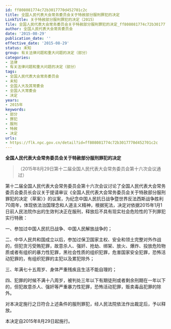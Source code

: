 ```yaml
---
id: ff808081774c72b3017770d452701c2c
title: 全国人民代表大会常务委员会关于特赦部分服刑罪犯的决定
LinkTitle: 关于特赦部分服刑罪犯的决定（2015）
file: 全国人民代表大会常务委员会关于特赦部分服刑罪犯的决定_ff808081774c72b3017770d452701c2c.docx
author: 全国人民代表大会常务委员会
date: '2015-08-29'
publication_date: ''
effective_date: '2015-08-29'
status: 未知
group: 有关法律问题和重大问题的决定（部分）
categories:
- 法律
- 有关法律问题和重大问题的决定（部分）
tags:
- 全国人民代表大会常务委员会
- 未知
- 全国人大及其常委会
- 全国人大常委会
- 决定
years:
- 2015年
keywords:
- 部分
- 罪犯
- 服刑
- 特赦
- 决定
urls:
- https://flk.npc.gov.cn/detail?id=ff808081774c72b3017770d452701c2c
---
```


**全国人民代表大会常务委员会关于特赦部分服刑罪犯的决定**

> （2015年8月29日第十二届全国人民代表大会常务委员会第十六次会议通过）

第十二届全国人民代表大会常务委员会第十六次会议讨论了全国人民代表大会常务委员会委员长会议关于提请审议《全国人民代表大会常务委员会关于特赦部分服刑罪犯的决定（草案）》的议案，为纪念中国人民抗日战争暨世界反法西斯战争胜利70周年，体现依法治国理念和人道主义精神，根据宪法，决定对依据2015年1月1日前人民法院作出的生效判决正在服刑，释放后不具有现实社会危险性的下列罪犯实行特赦：

一、参加过中国人民抗日战争、中国人民解放战争的；

二、中华人民共和国成立以后，参加过保卫国家主权、安全和领土完整对外作战的，但犯贪污受贿犯罪，故意杀人、强奸、抢劫、绑架、放火、爆炸、投放危险物质或者有组织的暴力性犯罪，黑社会性质的组织犯罪，危害国家安全犯罪，恐怖活动犯罪的，有组织犯罪的主犯以及累犯除外；

三、年满七十五周岁、身体严重残疾且生活不能自理的；

四、犯罪的时候不满十八周岁，被判处三年以下有期徒刑或者剩余刑期在一年以下的，但犯故意杀人、强奸等严重暴力性犯罪，恐怖活动犯罪，贩卖毒品犯罪的除外。

对本决定施行之日符合上述条件的服刑罪犯，经人民法院依法作出裁定后，予以释放。

本决定自2015年8月29日起施行。
